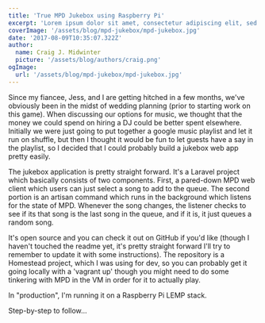 ```yaml
---
title: 'True MPD Jukebox using Raspberry Pi'
excerpt: 'Lorem ipsum dolor sit amet, consectetur adipiscing elit, sed do eiusmod tempor incididunt ut labore et dolore magna aliqua. Praesent elementum facilisis leo vel fringilla est ullamcorper eget. At imperdiet dui accumsan sit amet nulla facilities morbi tempus.'
coverImage: '/assets/blog/mpd-jukebox/mpd-jukebox.jpg'
date: '2017-08-09T10:35:07.322Z'
author:
  name: Craig J. Midwinter
  picture: '/assets/blog/authors/craig.png'
ogImage:
  url: '/assets/blog/mpd-jukebox/mpd-jukebox.jpg'
---
```


Since my fiancee, Jess, and I are getting hitched in a few months, we've obviously been in the midst of wedding planning (prior to starting work on this game). When discussing our options for music, we thought that the money we could spend on hiring a DJ could be better spent elsewhere. Initially we were just going to put together a google music playlist and let it run on shuffle, but then I thought it would be fun to let guests have a say in the playlist, so I decided that I could probably build a jukebox web app pretty easily.

The jukebox application is pretty straight forward. It's a Laravel project which basically consists of two components. First, a pared-down MPD web client which users can just select a song to add to the queue. The second portion is an artisan command which runs in the background which listens for the state of MPD. Whenever the song changes, the listener checks to see if its that song is the last song in the queue, and if it is, it just queues a random song.

It's open source and you can check it out on GitHub if you'd like (though I haven't touched the readme yet, it's pretty straight forward I'll try to remember to update it with some instructions). The repository is a Homestead project, which I was using for dev, so you can probably get it going locally with a 'vagrant up' though you might need to do some tinkering with MPD in the VM in order for it to actually play.

In "production", I'm running it on a Raspberry Pi LEMP stack.

Step-by-step to follow...